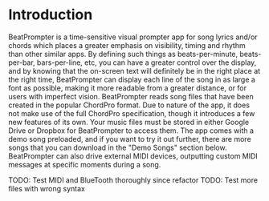 # Introduction 
BeatPrompter is a time-sensitive visual prompter app for song lyrics and/or chords which places a greater
emphasis on visibility, timing and rhythm than other similar apps. By defining such things as beats-per-minute,
beats-per-bar, bars-per-line, etc, you can have a greater control over the display, and by knowing that the
on-screen text will definitely be in the right place at the right time, BeatPrompter can display each line
of the song in as large a font as possible, making it more readable from a greater distance, or for users with
imperfect vision.
BeatPrompter reads song files that have been created in the popular ChordPro format. Due to nature of the app,
it does not make use of the full ChordPro specification, though it introduces a few new features of its own.
Your music files must be stored in either Google Drive or Dropbox for BeatPrompter to access them. The app
comes with a demo song preloaded, and if you want to try it out further, there are more songs that you can
download in the "Demo Songs" section below.
BeatPrompter can also drive external MIDI devices, outputting custom MIDI messages at specific moments during
a song.

TODO: Test MIDI and BlueTooth thoroughly since refactor
TODO: Test more files with wrong syntax